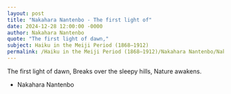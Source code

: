 ```yaml
---
layout: post
title: "Nakahara Nantenbo - The first light of"
date: 2024-12-28 12:00:00 -0000
author: Nakahara Nantenbo
quote: "The first light of dawn,"
subject: Haiku in the Meiji Period (1868–1912)
permalink: /Haiku in the Meiji Period (1868–1912)/Nakahara Nantenbo/Nakahara Nantenbo - The first light of
---
```


The first light of dawn,
Breaks over the sleepy hills,
Nature awakens.

- Nakahara Nantenbo
